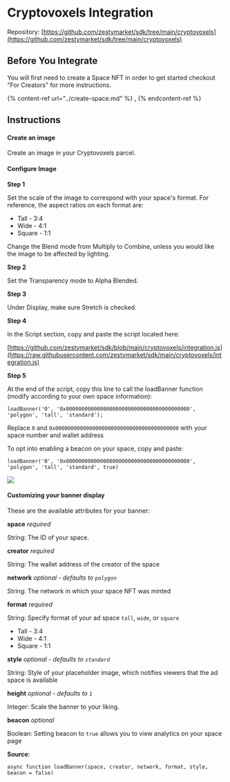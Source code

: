 # Cryptovoxels Integration

Repository: [https://github.com/zestymarket/sdk/tree/main/cryptovoxels](https://github.com/zestymarket/sdk/tree/main/cryptovoxels)

## Before You Integrate

You will first need to create a Space NFT in order to get started checkout "For Creators" for more instructions.

{% content-ref url="../create-space.md" %}
[.](./)
{% endcontent-ref %}

## Instructions

#### Create an image

Create an image in your Cryptovoxels parcel.

#### Configure Image

**Step 1**

Set the scale of the image to correspond with your space's format. For reference, the aspect ratios on each format are:

* Tall - 3:4
* Wide - 4:1
* Square - 1:1

Change the Blend mode from Multiply to Combine, unless you would like the image to be affected by lighting.

**Step 2**

Set the Transparency mode to Alpha Blended.

**Step 3**

Under Display, make sure Stretch is checked.

**Step 4**

In the Script section, copy and paste the script located here:

[https://github.com/zestymarket/sdk/blob/main/cryptovoxels/integration.js](https://raw.githubusercontent.com/zestymarket/sdk/main/cryptovoxels/integration.js)

**Step 5**

At the end of the script, copy this line to call the loadBanner function (modify according to your own space information):

```
loadBanner('0', '0x0000000000000000000000000000000000000000', 'polygon', 'tall', 'standard');
```

Replace `0` and  `0x0000000000000000000000000000000000000000` with your space number and wallet address

To opt into enabling a beacon on your space, copy and paste:

```
loadBanner('0', '0x0000000000000000000000000000000000000000', 'polygon', 'tall', 'standard', true)
```

![](https://i.imgur.com/bAkIr42.png)


#### Customizing your banner display

These are the available attributes for your banner:

**space**
*required*

String: The ID of your space.

**creator**
*required*

String: The wallet address of the creator of the space

**network**
*optional - defaults to `polygon`*

String: The network in which your space NFT was minted

**format**
*required*

String: Specify format of your ad space `tall`, `wide`, or `square`

- Tall - 3:4
- Wide - 4:1
- Square - 1:1

**style**
*optional - defaults to `standard`*

String: Style of your placeholder image, which notifies viewers that the ad space is available

**height**
*optional - defaults to `1`*

Integer: Scale the banner to your liking.

**beacon**
*optional*

Boolean: Setting beacon to `true` allows you to view analytics on your space page


**Source**:

```
async function loadBanner(space, creator, network, format, style, beacon = false)
```